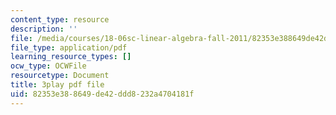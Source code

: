 ```yaml
---
content_type: resource
description: ''
file: /media/courses/18-06sc-linear-algebra-fall-2011/82353e388649de42ddd8232a4704181f_rMv2rDiOTsI.pdf
file_type: application/pdf
learning_resource_types: []
ocw_type: OCWFile
resourcetype: Document
title: 3play pdf file
uid: 82353e38-8649-de42-ddd8-232a4704181f
---
```


